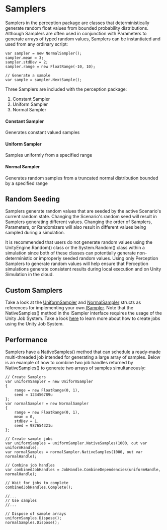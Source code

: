 # Samplers
Samplers in the perception package are classes that deterministically generate random float values from bounded probability distributions. Although Samplers are often used in conjunction with Parameters to generate arrays of typed random values, Samplers can be instantiated and used from any ordinary script:
```
var sampler = new NormalSampler();
sampler.mean = 3;
sampler.stdDev = 2;
sampler.range = new FloatRange(-10, 10);

// Generate a sample
var sample = sampler.NextSample();
```

Three Samplers are included with the perception package:
1. Constant Sampler
2. Uniform Sampler
3. Normal Sampler 

#### Constant Sampler
Generates constant valued samples

#### Uniform Sampler
Samples uniformly from a specified range

#### Normal Sampler
Generates random samples from a truncated normal distribution bounded by a specified range


## Random Seeding
Samplers generate random values that are seeded by the active Scenario's current random state. Changing the Scenario's random seed will result in Samplers generating different values. Changing the order of Samplers, Parameters, or Randomizers will also result in different values being sampled during a simulation.

It is recommended that users do not generate random values using the UnityEngine.Random() class or the System.Random() class within a simulation since both of these classes can potentially generate non-deterministic or improperly seeded random values. Using only Perception Samplers to generate random values will help ensure that Perception simulations generate consistent results during local execution and on Unity Simulation in the cloud.


## Custom Samplers
Take a look at the [UniformSampler](../../Runtime/Randomization/Samplers/SamplerTypes/UniformSampler) and [NormalSampler](../../Runtime/Randomization/Samplers/SamplerTypes/NormalSampler) structs as references for implementing your own [ISampler](../../Runtime/Randomization/Samplers/ISampler). Note that the NativeSamples() method in the ISampler interface requires the usage of the Unity Job System. Take a look [here](https://docs.unity3d.com/Manual/JobSystem.html) to learn more about how to create jobs using the Unity Job System.


## Performance

Samplers have a NativeSamples() method that can schedule a ready-made multi-threaded job intended for generating a large array of samples. Below is an example of how to combine two job handles returned by NativeSamples() to generate two arrays of samples simultaneously:
```
// Create Samplers
var uniformSampler = new UniformSampler
{ 
    range = new FloatRange(0, 1),
    seed = 123456789u
};
var normalSampler = new NormalSampler
{
    range = new FloatRange(0, 1),
    mean = 0,
    stdDev = 1,
    seed = 987654321u
};

// Create sample jobs
var uniformSamples = uniformSampler.NativeSamples(1000, out var uniformHandle);
var normalSamples = normalSampler.NativeSamples(1000, out var normalHandle);

// Combine job handles
var combinedJobHandles = JobHandle.CombineDependencies(uniformHandle, normalHandle);

// Wait for jobs to complete
combinedJobHandles.Complete();

//...
// Use samples
//...

// Dispose of sample arrays
uniformSamples.Dispose();
normalSamples.Dispose();
```
